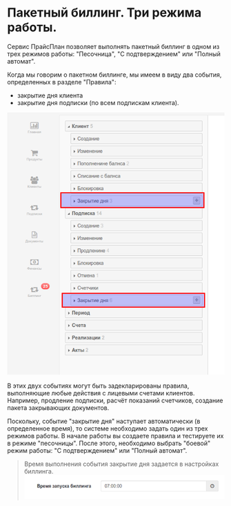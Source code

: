 # Пакетный биллинг. Три режима работы.

Сервис ПрайсПлан позволяет выполнять пакетный биллинг в одном из трех режимов работы: "Песочница", "С подтверждением" или "Полный автомат".

Когда мы говорим о пакетном биллинге, мы имеем в виду два события, определенных в разделе "Правила":

* закрытие дня клиента
* закрытие дня подписки (по всем подпискам клиента).

![](Selection_080.png)

В этих двух событиях могут быть задекларированы правила, выполняющие любые действия с лицевыми счетами клиентов. Например, продление подписки, расчёт показаний счетчиков, создание пакета закрывающих документов.

Поскольку, событие "закрытие дня" наступает автоматически (в определенное время), то системе необходимо задать один из трех режимов работы. В начале работы вы создаете правила и тестируете их в режиме "песочницы". После этого, необходимо выбрать "боевой" режим работы: "С подтверждением" или "Полный автомат".  

> Время выполнения события закрытие дня задается в настройках биллинга.
![](settings-billing-time.png)